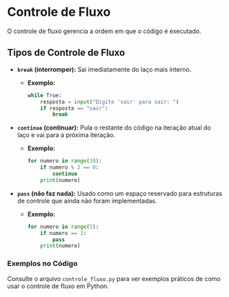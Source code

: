 # Controle de Fluxo

O controle de fluxo gerencia a ordem em que o código é executado.

## Tipos de Controle de Fluxo

- **`break` (interromper):** Sai imediatamente do laço mais interno.
  - **Exemplo:**
    ```python
    while True:
        resposta = input("Digite 'sair' para sair: ")
        if resposta == "sair":
            break
    ```

- **`continue` (continuar):** Pula o restante do código na iteração atual do laço e vai para a próxima iteração.
  - **Exemplo:**
    ```python
    for numero in range(10):
        if numero % 2 == 0:
            continue
        print(numero)
    ```

- **`pass` (não faz nada):** Usado como um espaço reservado para estruturas de controle que ainda não foram implementadas.
  - **Exemplo:**
    ```python
    for numero in range(5):
        if numero == 3:
            pass
        print(numero)
    ```

### Exemplos no Código

Consulte o arquivo `controle_fluxo.py` para ver exemplos práticos de como usar o controle de fluxo em Python.
